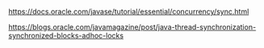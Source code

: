 https://docs.oracle.com/javase/tutorial/essential/concurrency/sync.html

https://blogs.oracle.com/javamagazine/post/java-thread-synchronization-synchronized-blocks-adhoc-locks
